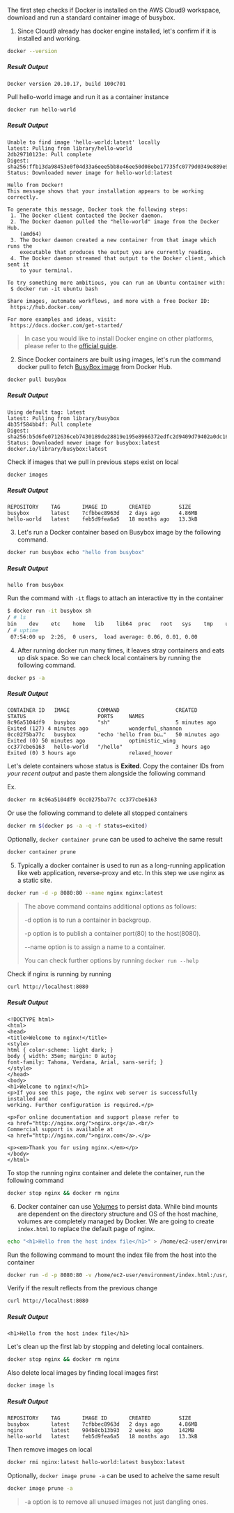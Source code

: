 The first step checks if Docker is installed on the AWS Cloud9 workspace, download and run a standard container image of busybox.

1. Since Cloud9 already has docker engine installed, let's confirm if it is installed and working.
```sh
docker --version
```
##### Result Output
```
Docker version 20.10.17, build 100c701
```
Pull hello-world image and run it as a container instance
```sh
docker run hello-world
```
##### Result Output
```
Unable to find image 'hello-world:latest' locally
latest: Pulling from library/hello-world
2db29710123e: Pull complete 
Digest: sha256:ffb13da98453e0f04d33a6eee5bb8e46ee50d08ebe17735fc0779d0349e889e9
Status: Downloaded newer image for hello-world:latest

Hello from Docker!
This message shows that your installation appears to be working correctly.

To generate this message, Docker took the following steps:
 1. The Docker client contacted the Docker daemon.
 2. The Docker daemon pulled the "hello-world" image from the Docker Hub.
    (amd64)
 3. The Docker daemon created a new container from that image which runs the
    executable that produces the output you are currently reading.
 4. The Docker daemon streamed that output to the Docker client, which sent it
    to your terminal.

To try something more ambitious, you can run an Ubuntu container with:
 $ docker run -it ubuntu bash

Share images, automate workflows, and more with a free Docker ID:
 https://hub.docker.com/

For more examples and ideas, visit:
 https://docs.docker.com/get-started/
```

>In case you would like to install Docker engine on other platforms, please refer to the [official guide](https://docs.docker.com/engine/install/).

2. Since Docker containers are built using images, let's run the command docker pull to fetch [BusyBox image](https://hub.docker.com/_/busybox) from Docker Hub.
```sh
docker pull busybox
```
##### Result Output
```
Using default tag: latest
latest: Pulling from library/busybox
4b35f584bb4f: Pull complete 
Digest: sha256:b5d6fe0712636ceb7430189de28819e195e8966372edfc2d9409d79402a0dc16
Status: Downloaded newer image for busybox:latest
docker.io/library/busybox:latest
```
Check if images that we pull in previous steps exist on local
```sh
docker images
```
##### Result Output
```
REPOSITORY    TAG       IMAGE ID       CREATED         SIZE
busybox       latest    7cfbbec8963d   2 days ago      4.86MB
hello-world   latest    feb5d9fea6a5   18 months ago   13.3kB
```

3. Let's run a Docker container based on Busybox image by the following command.
```sh
docker run busybox echo "hello from busybox"
```
##### Result Output
```
hello from busybox
```
Run the command with `-it` flags to attach an interactive tty in the container
```sh
$ docker run -it busybox sh
/ # ls
bin    dev    etc    home   lib    lib64  proc   root   sys    tmp    usr    var
/ # uptime
 07:54:00 up  2:26,  0 users,  load average: 0.06, 0.01, 0.00
```

4. After running docker run many times, it leaves stray containers and eats up disk space. So we can check local containers by running the following command.
```sh
docker ps -a
```
##### Result Output
```
CONTAINER ID   IMAGE         COMMAND                  CREATED          STATUS                       PORTS     NAMES
8c96a5104df9   busybox       "sh"                     5 minutes ago    Exited (127) 4 minutes ago             wonderful_shannon
0cc0275ba77c   busybox       "echo 'hello from bu…"   50 minutes ago   Exited (0) 50 minutes ago              optimistic_wing
cc377cbe6163   hello-world   "/hello"                 3 hours ago      Exited (0) 3 hours ago                 relaxed_hoover
```
Let's delete containers whose status is **Exited**. Copy the container IDs from *your recent output* and paste them alongside the following command

Ex.
```sh
docker rm 8c96a5104df9 0cc0275ba77c cc377cbe6163
```
Or use the following command to delete all stopped containers
```sh
docker rm $(docker ps -a -q -f status=exited)
```
Optionally, `docker container prune` can be used to acheive the same result
```sh
docker container prune
```

5. Typically a docker container is used to run as a long-running application like web application, reverse-proxy and etc. In this step we use nginx as a  static site.
```sh
docker run -d -p 8080:80 --name nginx nginx:latest
```
>The above command contains additional options as follows:
>
>-d option is to run a container in backgroup.
>
>-p option is to publish a container port(80) to the host(8080).
>
>--name option is to assign a name to a container.
>
>You can check further options by running `docker run --help`

Check if nginx is running by running
```sh
curl http://localhost:8080
```
##### Result Output
```
<!DOCTYPE html>
<html>
<head>
<title>Welcome to nginx!</title>
<style>
html { color-scheme: light dark; }
body { width: 35em; margin: 0 auto;
font-family: Tahoma, Verdana, Arial, sans-serif; }
</style>
</head>
<body>
<h1>Welcome to nginx!</h1>
<p>If you see this page, the nginx web server is successfully installed and
working. Further configuration is required.</p>

<p>For online documentation and support please refer to
<a href="http://nginx.org/">nginx.org</a>.<br/>
Commercial support is available at
<a href="http://nginx.com/">nginx.com</a>.</p>

<p><em>Thank you for using nginx.</em></p>
</body>
</html>
```
To stop the running nginx container and delete the container, run the following command
```sh
docker stop nginx && docker rm nginx
```

6. Docker container can use [Volumes](https://docs.docker.com/storage/volumes/) to persist data. While bind mounts are dependent on the directory structure and OS of the host machine, volumes are completely managed by Docker.
We are going to create `index.html` to replace the default page of nginx.
```sh
echo "<h1>Hello from the host index file</h1>" > /home/ec2-user/environment/index.html
```
Run the following command to mount the index file from the host into the container 
```sh
docker run -d -p 8080:80 -v /home/ec2-user/environment/index.html:/usr/share/nginx/html/index.html:ro --name nginx nginx:latest
```
Verify if the result reflects from the previous change
```sh
curl http://localhost:8080
```
##### Result Output
```
<h1>Hello from the host index file</h1>
```
Let's clean up the first lab by stopping and deleting local containers.
```sh
docker stop nginx && docker rm nginx
```
Also delete local images by finding local images first
```sh
docker image ls
```
##### Result Output
```
REPOSITORY    TAG       IMAGE ID       CREATED         SIZE
busybox       latest    7cfbbec8963d   2 days ago      4.86MB
nginx         latest    904b8cb13b93   2 weeks ago     142MB
hello-world   latest    feb5d9fea6a5   18 months ago   13.3kB
```
Then remove images on local
```sh
docker rmi nginx:latest hello-world:latest busybox:latest
```
Optionally, `docker image prune -a` can be used to acheive the same result
```sh
docker image prune -a
```
> -a option is to remove all unused images not just dangling ones.
